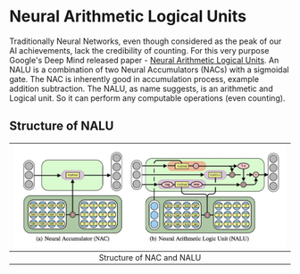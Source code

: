 # Neural Arithmetic Logical Units
Traditionally Neural Networks, even though considered as the peak of our AI achievements, lack the credibility of counting. 
For this very purpose Google's Deep Mind released paper - [Neural Arithmetic Logical Units](https://arxiv.org/pdf/1808.00508.pdf). 
An NALU is a combination of two Neural Accumulators (NACs) with a sigmoidal gate. The NAC is inherently good in accumulation process, 
example addition subtraction. The NALU, as name suggests, is an arithmetic and Logical unit. So it can perform any computable operations (even counting).

## Structure of NALU
|![NALU and NAC](./images/nalu.jpg)|
|:--------------------------------:|
|Structure of NAC and NALU|

